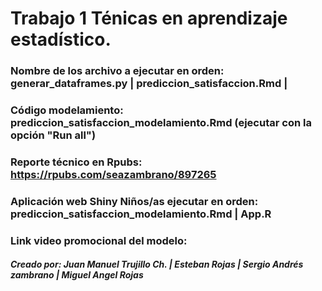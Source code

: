 # Trabajo 1 Ténicas en aprendizaje estadístico.
### Nombre de los archivo a ejecutar en orden:  generar_dataframes.py | prediccion_satisfaccion.Rmd | 
### Código modelamiento: prediccion_satisfaccion_modelamiento.Rmd (ejecutar con la opción "Run all")
### Reporte técnico en Rpubs: https://rpubs.com/seazambrano/897265
### Aplicación web Shiny Niños/as ejecutar en orden: prediccion_satisfaccion_modelamiento.Rmd | App.R
### Link video promocional del modelo: 
##### Creado por: Juan Manuel Trujillo Ch. | Esteban Rojas | Sergio Andrés zambrano | Miguel Angel Rojas
